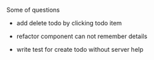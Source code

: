 Some of questions


- add delete todo
	by clicking todo item

- refactor component
   can not remember details

- write test for create todo
   without server help

